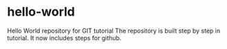 # hello-world
Hello World repository for GIT tutorial
The repository is built step by step in tutorial.
It now includes steps for github.
